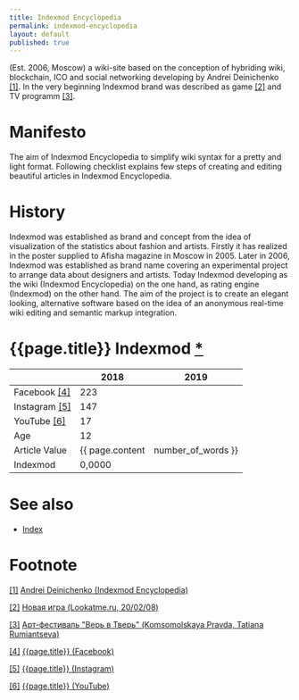 ```yaml
---
title: Indexmod Encyclopedia
permalink: indexmod-encyclopedia
layout: default
published: true
---
```

(Est. 2006, Moscow) a wiki-site based on the conception of hybriding wiki, blockchain, ICO and social networking developing by Andrei Deinichenko <span id="a1">[\[1\]](#f1)</span>. In the very beginning Indexmod brand was described as game <span id="a2">[\[2\]](#f2)</span> and TV programm <span id="a3">[\[3\]](#f3)</span>.

# Manifesto  

The aim of Indexmod Encyclopedia to simplify wiki syntax for a pretty and light format. Following checklist explains few steps of creating and editing beautiful articles in Indexmod Encyclopedia.

# History

Indexmod was established as brand and concept from the idea of visualization of the statistics about fashion and artists. Firstly it has realized in the poster supplied to Afisha magazine in Moscow in 2005. Later in 2006, Indexmod was established as brand name covering an experimental project to arrange data about designers and artists. Today Indexmod developing as the wiki (Indexmod Encyclopedia) on the one hand, as rating engine (Indexmod) on the other hand. The aim of the project is to create an elegant looking, alternative software based on the idea of an anonymous real-time wiki editing and semantic markup integration.

# {{page.title}} Indexmod [*](indexmod)

||2018|2019|
|-|-|-|
|Facebook <span id="a4">[\[4\]](#f4)</span>|223||
|Instagram <span id="a5">[\[5\]](#f5)</span>|147||
|YouTube <span id="a6">[\[6\]](#f6)</span>|17||
|Age|12||
|Article Value|{{ page.content | number_of_words }}||
|Indexmod|0,0000||

# See also 

+ [Index](index)



# Footnote

[[1]](#a1) <span id="f1"></span> [Andrei Deinichenko (Indexmod Encyclopedia)](deinichenko-andrei)

[[2]](#a2) <span id="f2"></span> [Новая игра (Lookatme.ru, 20/02/08)](http://www.lookatme.ru/flow/posts/fashion-radar/4154-brendsbends)

[[3]](#a3) <span id="f3"></span> [Арт-фестиваль "Верь в Тверь" (Komsomolskaya Pravda, Tatiana Rumiantseva)](https://www.facebook.com/groups/kiosk.encyclopedia.indexmod/)

[[4]](#a4) <span id="f4"></span> [{{page.title}} (Facebook)](https://www.facebook.com/groups/kiosk.encyclopedia.indexmod/)

[[5]](#a5) <span id="f5"></span> [{{page.title}} (Instagram)](https://www.instagram.com/indexmod/?hl=ru)

[[6]](#a6) <span id="f6"></span> [{{page.title}} (YouTube)](https://www.youtube.com/channel/UCtxIuv-YxJumxXkl5XuhZtQ/about)
